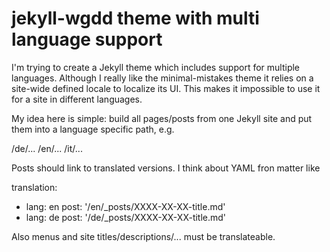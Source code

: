 # jekyll-wgdd theme with multi language support

I'm trying to create a Jekyll theme which includes support for multiple
languages. Although I really like the minimal-mistakes theme it relies
on a site-wide defined locale to localize its UI. This makes it impossible to
use it for a site in different languages.

My idea here is simple: build all pages/posts from one Jekyll site and put them
into a language specific path, e.g.

/de/...
/en/...
/it/...

Posts should link to translated versions. I think about YAML fron matter like

translation:
  - lang: en
    post: '/en/_posts/XXXX-XX-XX-title.md'
  - lang: de
    post: '/de/_posts/XXXX-XX-XX-title.md'

Also menus and site titles/descriptions/... must be translateable.

<!-- vim: set tw=79 ts=2 sw=2 ai si et: -->
